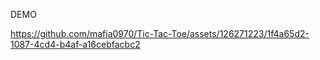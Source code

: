 DEMO 


https://github.com/mafia0970/Tic-Tac-Toe/assets/126271223/1f4a65d2-1087-4cd4-b4af-a16cebfacbc2



